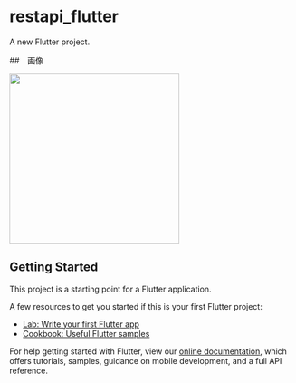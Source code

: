 # restapi_flutter

A new Flutter project.

##　画像

<img src="https://user-images.githubusercontent.com/92189386/157355439-3ea771f3-112a-4227-ba05-2212f195af4f.png" width="300">

## Getting Started

This project is a starting point for a Flutter application.

A few resources to get you started if this is your first Flutter project:

- [Lab: Write your first Flutter app](https://flutter.dev/docs/get-started/codelab)
- [Cookbook: Useful Flutter samples](https://flutter.dev/docs/cookbook)

For help getting started with Flutter, view our
[online documentation](https://flutter.dev/docs), which offers tutorials,
samples, guidance on mobile development, and a full API reference.

